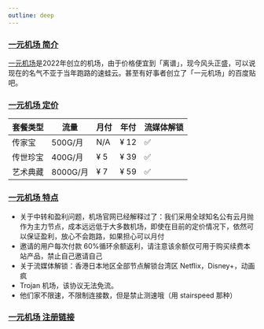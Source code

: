 ```yaml
---
outline: deep
---
```

### [一元机场 简介](https://xn--4gq62f52gdss.com/#/register?code=tFcXfJEu)
[一元机场](https://xn--4gq62f52gdss.com/#/register?code=tFcXfJEu)是2022年创立的机场，由于价格便宜到「离谱」，现今风头正盛，可以说现在的名气不亚于当年跑路的速蛙云。甚至有好事者创立了「一元机场」的百度贴吧。

### [一元机场 定价](https://xn--4gq62f52gdss.com/#/register?code=tFcXfJEu)
| 套餐类型| 流量| 月付| 年付| 流媒体解锁| 
| ------- | ------ | ------ | ------- | ------- | 
|传家宝|	500G/月	|N/A|	¥ 12|	✅|
|传世珍宝|	400G/月	|¥ 5	|¥ 39|	✅|
|艺术典藏	|8000G/月|	¥ 7|	¥ 59|	✅|

### [一元机场 特点](https://xn--4gq62f52gdss.com/#/register?code=tFcXfJEu)
- 关于中转和盈利问题，机场官网已经解释过了：我们采用全球知名公有云月抛作为主力节点，成本远远低于大多数机场，即使在目前的定价情况下，依然可以保证盈利，放心不会跑路，如果担心可以月付
- 邀请的用户每次付款 60%循环余额返利，请注意该余额仅可用于购买续费本站产品，禁止自己邀请自己
- 关于流媒体解锁：香港日本地区全部节点解锁台湾区 Netflix，Disney+，动画疯
- Trojan 机场，该协议无法免流。
- 他们家不限速，不限制连接数，但是禁止测速哦（用 stairspeed 那种）

### [一元机场 注册链接](https://xn--4gq62f52gdss.com/#/register?code=tFcXfJEu)